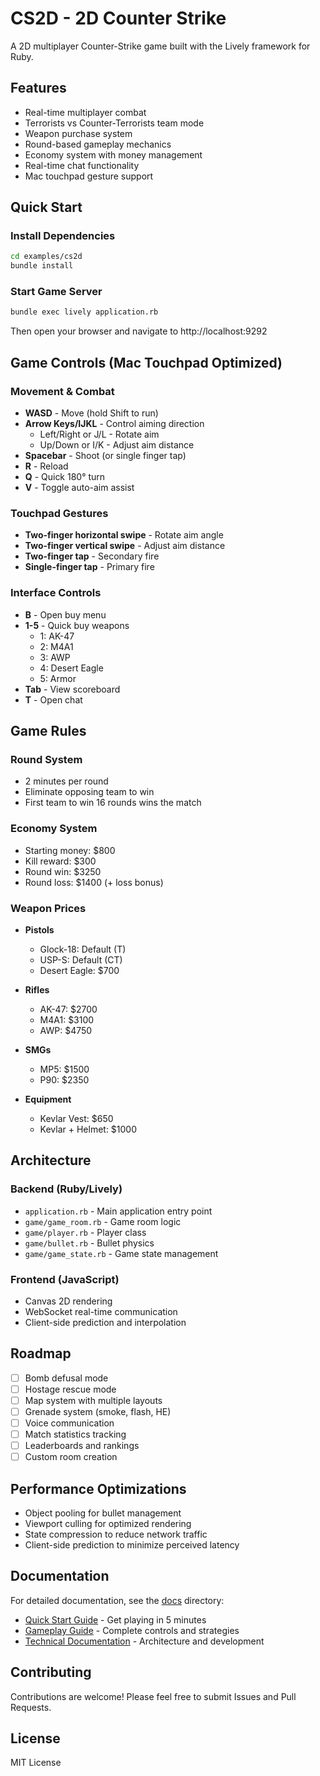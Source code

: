 # CS2D - 2D Counter Strike

A 2D multiplayer Counter-Strike game built with the Lively framework for Ruby.

## Features

- Real-time multiplayer combat
- Terrorists vs Counter-Terrorists team mode
- Weapon purchase system
- Round-based gameplay mechanics
- Economy system with money management
- Real-time chat functionality
- Mac touchpad gesture support

## Quick Start

### Install Dependencies

```bash
cd examples/cs2d
bundle install
```

### Start Game Server

```bash
bundle exec lively application.rb
```

Then open your browser and navigate to http://localhost:9292

## Game Controls (Mac Touchpad Optimized)

### Movement & Combat
- **WASD** - Move (hold Shift to run)
- **Arrow Keys/IJKL** - Control aiming direction
  - Left/Right or J/L - Rotate aim
  - Up/Down or I/K - Adjust aim distance
- **Spacebar** - Shoot (or single finger tap)
- **R** - Reload
- **Q** - Quick 180° turn
- **V** - Toggle auto-aim assist

### Touchpad Gestures
- **Two-finger horizontal swipe** - Rotate aim angle
- **Two-finger vertical swipe** - Adjust aim distance
- **Two-finger tap** - Secondary fire
- **Single-finger tap** - Primary fire

### Interface Controls
- **B** - Open buy menu
- **1-5** - Quick buy weapons
  - 1: AK-47
  - 2: M4A1
  - 3: AWP
  - 4: Desert Eagle
  - 5: Armor
- **Tab** - View scoreboard
- **T** - Open chat

## Game Rules

### Round System
- 2 minutes per round
- Eliminate opposing team to win
- First team to win 16 rounds wins the match

### Economy System
- Starting money: $800
- Kill reward: $300
- Round win: $3250
- Round loss: $1400 (+ loss bonus)

### Weapon Prices
- **Pistols**
  - Glock-18: Default (T)
  - USP-S: Default (CT)
  - Desert Eagle: $700

- **Rifles**
  - AK-47: $2700
  - M4A1: $3100
  - AWP: $4750

- **SMGs**
  - MP5: $1500
  - P90: $2350

- **Equipment**
  - Kevlar Vest: $650
  - Kevlar + Helmet: $1000

## Architecture

### Backend (Ruby/Lively)
- `application.rb` - Main application entry point
- `game/game_room.rb` - Game room logic
- `game/player.rb` - Player class
- `game/bullet.rb` - Bullet physics
- `game/game_state.rb` - Game state management

### Frontend (JavaScript)
- Canvas 2D rendering
- WebSocket real-time communication
- Client-side prediction and interpolation

## Roadmap

- [ ] Bomb defusal mode
- [ ] Hostage rescue mode
- [ ] Map system with multiple layouts
- [ ] Grenade system (smoke, flash, HE)
- [ ] Voice communication
- [ ] Match statistics tracking
- [ ] Leaderboards and rankings
- [ ] Custom room creation

## Performance Optimizations

- Object pooling for bullet management
- Viewport culling for optimized rendering
- State compression to reduce network traffic
- Client-side prediction to minimize perceived latency

## Documentation

For detailed documentation, see the [docs](./docs/) directory:
- [Quick Start Guide](./docs/QUICK_START.md) - Get playing in 5 minutes
- [Gameplay Guide](./docs/GAMEPLAY_GUIDE.md) - Complete controls and strategies
- [Technical Documentation](./docs/TECHNICAL.md) - Architecture and development

## Contributing

Contributions are welcome! Please feel free to submit Issues and Pull Requests.

## License

MIT License